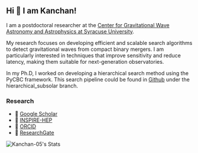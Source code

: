 ## Hi 👋 I am Kanchan!

I am a postdoctoral researcher at the [Center for Gravitational Wave Astronomy and Astrophysics at Syracuse University](https://gravitationalwaves.syracuse.edu/people/). 

My research focuses on developing efficient and scalable search algorithms to detect gravitational waves from compact binary mergers. I am particularly interested in techniques that improve sensitivity and reduce latency, making them suitable for next-generation observatories.

In my Ph.D, I worked on developing a hierarchical search method using the PyCBC framework. This search pipeline could be found in [Github](https://github.com/Kanchan-05/pycbc/tree/hierarchical_subsolar) under the hierarchical_subsolar branch. 

### Research  
- 🔬 [Google Scholar](https://scholar.google.com/citations?user=e8YurNYAAAAJ&hl=en)  
- 📝 [INSPIRE-HEP](https://inspirehep.net/authors/1868933)
- 🧪 [ORCID](https://orcid.org/0000-0001-8051-7883)
- 📄 [ResearchGate](https://www.researchgate.net/profile/Kanchan-Soni)


![Kanchan-05's Stats](https://github-readme-stats.vercel.app/api?username=Kanchan-05&theme=dark&show_icons=true&hide_border=true&count_private=true)
